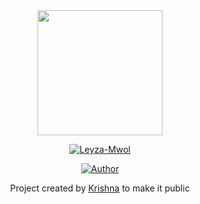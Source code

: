 <div align="center">
  <img border-radius: 15px src="https://telegra.ph/file/647c70a0e1067a989d507.jpg" width="200" height="200"/>
  <p align="center">
<a href="#"><img title="Leyza-Mwol" src="https://img.shields.io/badge/Leyza-Mwol-green?colorA=%23ff0000&colorB=%23017e40&style=for-the-badge"></a>
</p>
  <p align="center">
<a href="https://github.com/W-i-z-z-k-i-d"><img title="Author" src="https://img.shields.io/badge/Author-Krishna-ser/Krishna?color=blue&style=for-the-badge&logo=whatsapp"></a>
</p>
</div>
<p align="center">
Project created by <a href="https://github.com/K-r-i-s-h-n-a-7">Krishna</a> to make it public
